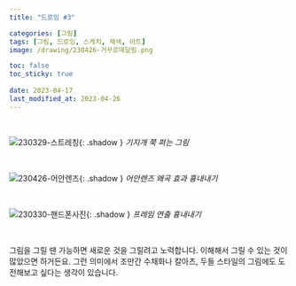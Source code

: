 ```yaml
---
title: "드로잉 #3"

categories: [그림]
tags: [그림, 드로잉, 스케치, 채색, 아트]
image: /drawing/230426-거꾸로매달림.png

toc: false
toc_sticky: true
 
date: 2023-04-17
last_modified_at: 2023-04-26
---
```


<br>

![230329-스트레칭](/drawing/230329-스트레칭.png){: .shadow }
_기지개 쭉 펴는 그림_

<br>

![230426-어안렌즈](/drawing/230426-어안렌즈.png){: .shadow }
_어안렌즈 왜곡 효과 흉내내기_

<br>

![230330-핸드폰사진](/drawing/230330-핸드폰사진.png){: .shadow }
_프레임 연출 흉내내기_

<br>

그림을 그릴 땐 가능하면 새로운 것을 그릴려고 노력합니다. 이해해서 그릴 수 있는 것이 많았으면 하거든요. 그런 의미에서 조만간 수채화나 칼아츠, 두들 스타일의 그림에도 도전해보고 싶다는 생각이 있습니다.